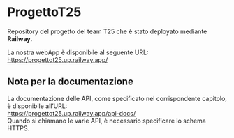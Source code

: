 # ProgettoT25
Repository del progetto del team T25 che è stato deployato mediante __Railway__.

La nostra webApp è disponibile al seguente URL:  
https://progettot25.up.railway.app/

## Nota per la documentazione
La documentazione delle API, come specificato nel corrispondente capitolo, è disponibile all’URL:  
https://progettot25.up.railway.app/api-docs/  
Quando si chiamano le varie API, è necessario specificare lo schema HTTPS.
